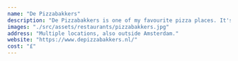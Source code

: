 ```yaml
---
name: "De Pizzabakkers"
description: "De Pizzabakkers is one of my favourite pizza places. It's a casual place where they serve great pizza and one of the few places where the tiramisu is almost as good as my mums (iykyk)! My favourite pizza is the 'spinaci'."
images: "./src/assets/restaurants/pizzabakkers.jpg"
address: "Multiple locations, also outside Amsterdam."
website: "https://www.depizzabakkers.nl/"
cost: "£"
---
```

